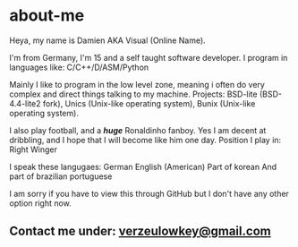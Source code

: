 # about-me

Heya, my name is Damien AKA Visual (Online Name).

I'm from Germany, I'm 15 and a self taught software developer.
I program in languages like: C/C++/D/ASM/Python

Mainly I like to program in the low level zone, meaning i often do very complex and direct things talking to my machine.
Projects: BSD-lite (BSD-4.4-lite2 fork), Unics (Unix-like operating system), Bunix (Unix-like operating system).

I also play football, and a ***huge*** Ronaldinho fanboy. Yes I am decent at dribbling, and I hope that I will become like him one day.
Position I play in: Right Winger

I speak these langugaes:
German
English (American)
Part of korean
And part of brazilian portuguese

I am sorry if you have to view this through GitHub but I don't have any other option right now.

Contact me under: verzeulowkey@gmail.com
----------------------------------------
